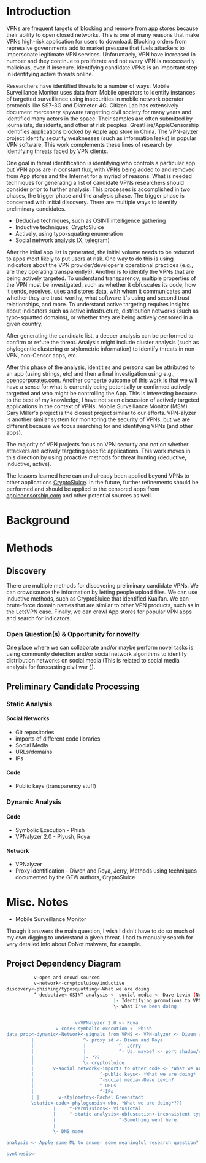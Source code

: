 # Introduction 

VPNs are frequent targets of blocking and remove from app stores because their ability to open closed networks. 
This is one of many reasons that make VPNs high-risk application for users to download. Blocking orders 
from repressive governments add to market pressure that fuels attackers to impersonate legitimate VPN 
services. Unforuntaely, VPN have increased in number and they continue to proliferate and not
every VPN is neccessarily malicious, even if insecure. Identifying candidate VPNs is an important
step in identifying active threats online.

Researchers have identified threats to a number of ways. Mobile Surveillance Monitor uses data from Mobile operators to
identify instances of targetted surveillance using insecurities in mobile network operator protocols like SS7-3G and Diameter-4G.
Citizen Lab has extensively document mercenary spyware targetting civil society for many years and identified 
many actors in the space. Their samples are often submitted by journalists, dissidents, and other at risk peoples.
GreatFire/AppleCensorship identifies applications blocked by Apple app store in China. The VPN-alyzer 
project identify security weaknesses (such as information leaks) in popular VPN software. This
work complements these lines of research by identifying threats faced by VPN clients.

One goal in threat identification is identifying who controls a particular app but VPN apps are in constant 
flux, with VPNs being added to and removed from App stores and the Internet for a myriad of reasons. What is
needed techniques for generating a list of candidate VPNs researchers should consider prior to further analysis.
This processes is accomplished in two phases, the trigger phase and the analysis phase. The trigger phase
is concerned with initial discovery. There are multiple ways to identify preliminary candidates.

* Deducive techniques, such as OSINT intelligence gathering
* Inductive techniques, CryptoSluice
* Actively, using typo-squating enumeration
* Social network analysis (X, telegram) 

After the inital app list is generated, the initial volume needs to be reduced to apps most likely 
to put users at risk. One way to do this is using indicators about the VPN provider/developer's
operational practices (e.g., are they operating transparently?). Another is to identify the VPNs 
that are being actively targeted. To understand transparency, multiple properties of the VPN must
be investigated, such as whether it obfuscates its code, how it sends, receives, uses and stores
data, with whom it communicates and whether they are trust-worthy, what software it's using and
second trust relationships, and more. To understand active targeting requires insights about indicators
such as active infastructure, distribution networks (such as typo-squatted domains), or whether they
are being actively censored in a given country.

After generating the candidate list, a deeper analysis can be performed to confirm or refute the threat.
Analysis might include cluster analysis (such as phylogentic clustering or stylometric information) to identify
threats in non-VPN, non-Censor apps, etc.  

After this phase of the analysis, identities and persona can be attributed to an app (using strings, etc) and 
then a final investigation using e.g., [opencorporates.com](opencorporates.com). Another concerte outcome of this work is
that we will have a sense for what is currently being potentially or confirmed actively targetted and who might
be controlling the App. This is interesting because to the best of my knowledge, I have not seen discussion of actively
targeted applications in the context of VPNs. Mobile Surveillance Monitor (MSM) Gary Miller's 
project is the closest project similar to our efforts. VPN-alyzer is another similar system for 
monitoring the security of VPNs, but we are different because we focus searching for and identifying
VPNs (and other apps).

The majority of VPN projects focus on VPN security and not on whether attackers are actively targeting specific 
applications. This work moves in this direction by using proactive methods for threat hunting (deductive, inductive, active).

The lessons learned here can and already been applied beyond VPNs to other applications [CryptoSluice]().
In the future, further refinements should be performed and should be applied to the censored apps from
[applecensorship.com](applecensorship.com) and other potential sources as well.

# Background




# Methods

## Discovery 

There are multiple methods for discovering preliminary candidate VPNs. We can crowdsource the information by letting people upload files. We can use inductive methods, such as CryptoSluice that identified Kuaifan. We can brute-force domain names that are similar to other VPN products, such as in the LetsVPN case. Finally, we can crawl App stores for popular VPN apps and search for indicators. 

### Open Question(s) & Opportunity for novelty

One place where we can collaborate and/or maybe perform novel tasks
is using community detection and/or social network algorithms to
identify distribution networks on social media (This is related to
social media analysis for forecasting civil war
[1](https://dl.acm.org/doi/pdf/10.1145/3462211)).


## Preliminary Candidate Processing

### Static Analysis

#### Social Networks

- Git repositories
- imports of different code libraries
- Social Media
- URLs/domains
- IPs

#### Code

- Public keys (transparency stuff)

### Dynamic Analysis

#### Code
- Symbolic Execution - Phish
- VPNalyzer 2.0 - Piyush, Roya

#### Network
- VPNalyzer
- Proxy identification - Diwen and Roya, Jerry, Methods using techniques documented by the GFW authors, CryptoSluice

# Misc. Notes

- Mobile Surveillance Monitor

Though it answers the main question, I wish I didn't have to do so much of my own digging to understand a given threat.
I had to manually search for very detailed info about DoNot malware, for example.

## Project Dependency Diagram

```bash
          v-open and crowd sourced 
          v-network<-cryptosluice/inductive
discovery<-phishing/typosquatting<-What we are doing
          ^-deductive<-OSINT analysis <- social media <- Dave Levin (Not really, he just looks at some user studies)
                                       |- Identifying promotions to VPN products online (social media, telegram, etc.,) Open Questions here
                                       \- what I've been doing
                                     

                         v-VPNalyzer 2.0 <- Roya
                  v-code<-symbolic execution <- Phish 
data proc<-dynamic<-Network<-signals from VPNS <- VPN-alyzer <- Diwen and/or Reethika and Roya
         |                  ^- proxy id <- Diwen and Roya
         |                  |            ^- Jerry
         |                  |            ^- Us, maybe? <- port shadow/conntrack stuff
         |                  |- ???
         |                  \- cryptosluice
         |       v-social network<-imports to other code <- *What we are doing*
         |                        ^-public keys<- *What we are doing*
         |                        ^-social media<-Dave Levin?
         |                        ^-URLs
         |                        ^-IPs
         | |       v-stylometry<-Rachel Greenstadt
         \static<-code<-phylogensis<-who, *What we are doing*???
                 |     ^-Permissions<- VirusTotal
                 |     ^-static analysis<-obfuscation<-inconsistent type information between object and 
                 |                       ^-Something went here.
                 |
                 \- DNS name

analysis <- Apple some ML to answer some meaningful research question?

synthesis<-
```

